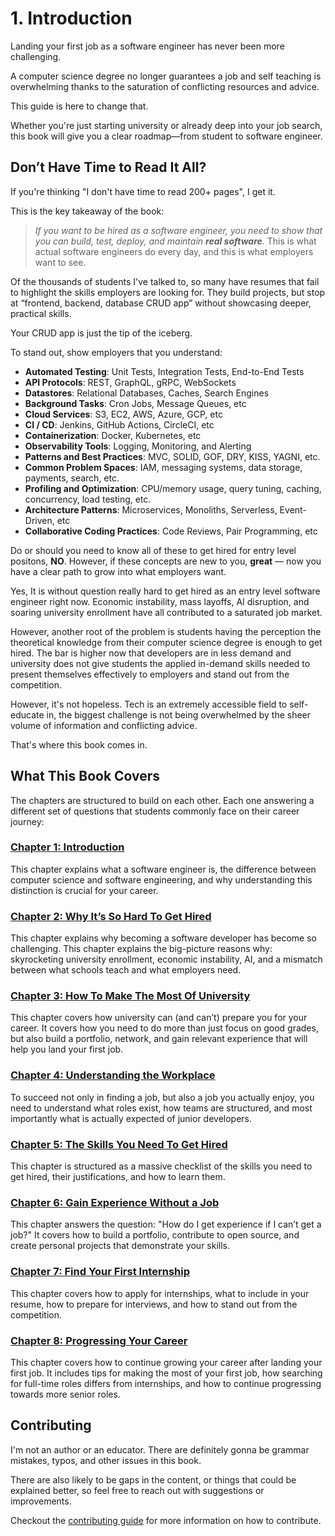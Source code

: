 # 1. Introduction

Landing your first job as a software engineer has never been more challenging.

A computer science degree no longer guarantees a job and self teaching is overwhelming thanks to the saturation of conflicting resources and advice.

This guide is here to change that.

Whether you're just starting university or already deep into your job search, this book will give you a clear roadmap—from student to software engineer.

## Don’t Have Time to Read It All?

If you're thinking "I don't have time to read 200+ pages", I get it.

This is the key takeaway of the book:

> _If you want to be hired as a software engineer, you need to show that you can build, test, deploy, and maintain **real software**._ This is what actual software engineers do every day, and this is what employers want to see.

Of the thousands of students I've talked to, so many have resumes that fail to highlight the skills employers are looking for. They build projects, but stop at “frontend, backend, database CRUD app” without showcasing deeper, practical skills.

Your CRUD app is just the tip of the iceberg.

To stand out, show employers that you understand:

- **Automated Testing**: Unit Tests, Integration Tests, End-to-End Tests
- **API Protocols**: REST, GraphQL, gRPC, WebSockets
- **Datastores**: Relational Databases, Caches, Search Engines
- **Background Tasks**: Cron Jobs, Message Queues, etc
- **Cloud Services**: S3, EC2, AWS, Azure, GCP, etc
- **CI / CD**: Jenkins, GitHub Actions, CircleCI, etc
- **Containerization**: Docker, Kubernetes, etc
- **Observability Tools**: Logging, Monitoring, and Alerting
- **Patterns and Best Practices**: MVC, SOLID, GOF, DRY, KISS, YAGNI, etc.
- **Common Problem Spaces**: IAM, messaging systems, data storage, payments, search, etc.
- **Profiling and Optimization**: CPU/memory usage, query tuning, caching, concurrency, load testing, etc.
- **Architecture Patterns**: Microservices, Monoliths, Serverless, Event-Driven, etc
- **Collaborative Coding Practices**: Code Reviews, Pair Programming, etc

Do or should you need to know all of these to get hired for entry level positons, **NO**. However, if these concepts are new to you, **great** — now you have a clear path to grow into what employers want.

Yes, It is without question really hard to get hired as an entry level software engineer right now. Economic instability, mass layoffs, AI disruption, and soaring university enrollment have all contributed to a saturated job market.

However, another root of the problem is students having the perception the theoretical knowledge from their computer science degree is enough to get hired. The bar is higher now that developers are in less demand and university does not give students the applied in-demand skills needed to present themselves effectively to employers and stand out from the competition.

However, it's not hopeless. Tech is an extremely accessible field to self-educate in, the biggest challenge is not being overwhelmed by the sheer volume of information and conflicting advice.

That's where this book comes in.

## What This Book Covers

The chapters are structured to build on each other. Each one answering a different set of questions that students commonly face on their career journey:

### [Chapter 1: Introduction](./index.md)

This chapter explains what a software engineer is, the difference between computer science and software engineering, and why understanding this distinction is crucial for your career.

### [Chapter 2: Why It’s So Hard To Get Hired](../2-landscape-of-tech-employment/index.md)

This chapter explains why becoming a software developer has become so challenging. This chapter explains the big-picture reasons why: skyrocketing university enrollment, economic instability, AI, and a mismatch between what schools teach and what employers need.

### [Chapter 3: How To Make The Most Of University](../3-maximizing-university-experience/index.md)

This chapter covers how university can (and can’t) prepare you for your career. It covers how you need to do more than just focus on good grades, but also build a portfolio, network, and gain relevant experience that will help you land your first job.

### [Chapter 4: Understanding the Workplace](../4-understanding-the-tech-industry/index.md)

To succeed not only in finding a job, but also a job you actually enjoy, you need to understand what roles exist, how teams are structured, and most importantly what is actually expected of junior developers.

### [Chapter 5: The Skills You Need To Get Hired](../5-technical-skill-roadmap/index.md)

This chapter is structured as a massive checklist of the skills you need to get hired, their justifications, and how to learn them.

### [Chapter 6: Gain Experience Without a Job](../6-gaining-experience-without-formal-employment/index.md)

This chapter answers the question: "How do I get experience if I can’t get a job?" It covers how to build a portfolio, contribute to open source, and create personal projects that demonstrate your skills.

### [Chapter 7: Find Your First Internship](../7-find-your-first-internship/index.md)

This chapter covers how to apply for internships, what to include in your resume, how to prepare for interviews, and how to stand out from the competition.

### [Chapter 8: Progressing Your Career](../8-progressing-your-career/index.md)

This chapter covers how to continue growing your career after landing your first job. It includes tips for making the most of your first job, how searching for full-time roles differs from internships, and how to continue progressing towards more senior roles.

## Contributing

I'm not an author or an educator. There are definitely gonna be grammar mistakes, typos, and other issues in this book.

There are also likely to be gaps in the content, or things that could be explained better, so feel free to reach out with suggestions or improvements.

Checkout the [contributing guide](https://github.com/student-to-software-engineer/student-to-software-engineer?tab=readme-ov-file#contributing) for more information on how to contribute.
